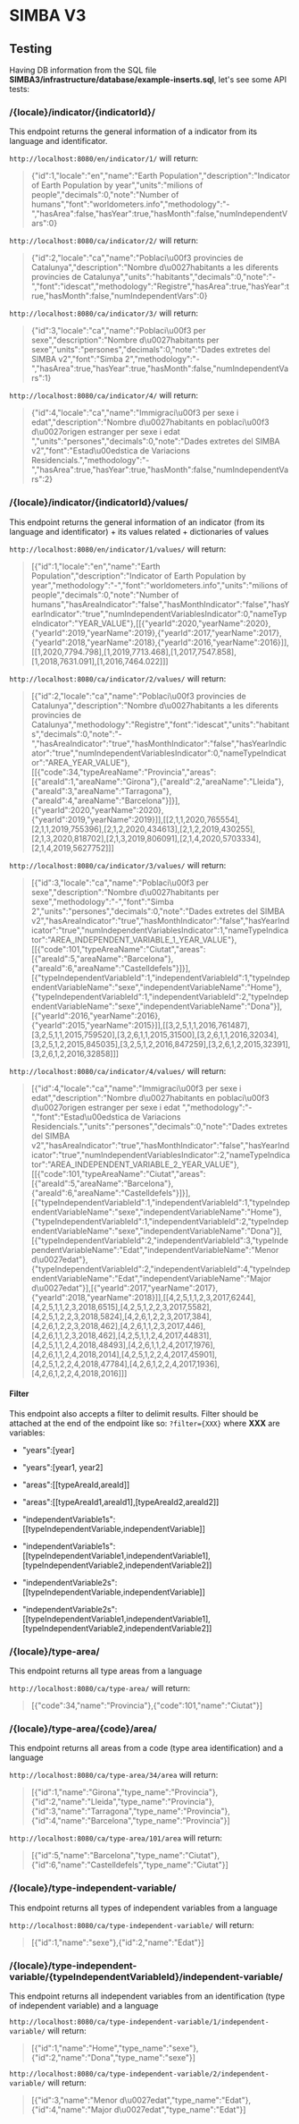 # SIMBA V3
## Testing
Having DB information from the SQL file **SIMBA3/infrastructure/database/example-inserts.sql**, let's see some API tests:

### /{locale}/indicator/{indicatorId}/
This endpoint returns the general information of a indicator from its language and identificator.


``http://localhost:8080/en/indicator/1/`` will return:
> {"id":1,"locale":"en","name":"Earth Population","description":"Indicator of Earth Population by year","units":"milions of people","decimals":0,"note":"Number of humans","font":"worldometers.info","methodology":"-","hasArea":false,"hasYear":true,"hasMonth":false,"numIndependentVars":0}

``http://localhost:8080/ca/indicator/2/`` will return:
> {"id":2,"locale":"ca","name":"Poblaci\u00f3 provincies de Catalunya","description":"Nombre d\u0027habitants a les diferents provincies de Catalunya","units":"habitants","decimals":0,"note":"-","font":"idescat","methodology":"Registre","hasArea":true,"hasYear":true,"hasMonth":false,"numIndependentVars":0}

``http://localhost:8080/ca/indicator/3/`` will return:
> {"id":3,"locale":"ca","name":"Poblaci\u00f3 per sexe","description":"Nombre d\u0027habitants per sexe","units":"persones","decimals":0,"note":"Dades extretes del SIMBA v2","font":"Simba 2","methodology":"-","hasArea":true,"hasYear":true,"hasMonth":false,"numIndependentVars":1}

``http://localhost:8080/ca/indicator/4/`` will return:
> {"id":4,"locale":"ca","name":"Immigraci\u00f3 per sexe i edat","description":"Nombre d\u0027habitants en poblaci\u00f3 d\u0027origen estranger per sexe i edat ","units":"persones","decimals":0,"note":"Dades extretes del SIMBA v2","font":"Estad\u00edstica de Variacions Residencials.","methodology":"-","hasArea":true,"hasYear":true,"hasMonth":false,"numIndependentVars":2}

### /{locale}/indicator/{indicatorId}/values/
This endpoint returns the general information of an indicator (from its language and identificator) + its values related + dictionaries of values 

``http://localhost:8080/en/indicator/1/values/`` will return:
> [{"id":1,"locale":"en","name":"Earth Population","description":"Indicator of Earth Population by year","methodology":"-","font":"worldometers.info","units":"milions of people","decimals":0,"note":"Number of humans","hasAreaIndicator":"false","hasMonthIndicator":"false","hasYearIndicator":"true","numIndependentVariablesIndicator":0,"nameTypeIndicator":"YEAR_VALUE"},[[{"yearId":2020,"yearName":2020},{"yearId":2019,"yearName":2019},{"yearId":2017,"yearName":2017},{"yearId":2018,"yearName":2018},{"yearId":2016,"yearName":2016}]],[[1,2020,7794.798],[1,2019,7713.468],[1,2017,7547.858],[1,2018,7631.091],[1,2016,7464.022]]]

``http://localhost:8080/ca/indicator/2/values/`` will return:
> [{"id":2,"locale":"ca","name":"Poblaci\u00f3 provincies de Catalunya","description":"Nombre d\u0027habitants a les diferents provincies de Catalunya","methodology":"Registre","font":"idescat","units":"habitants","decimals":0,"note":"-","hasAreaIndicator":"true","hasMonthIndicator":"false","hasYearIndicator":"true","numIndependentVariablesIndicator":0,"nameTypeIndicator":"AREA_YEAR_VALUE"},[[{"code":34,"typeAreaName":"Provincia","areas":[{"areaId":1,"areaName":"Girona"},{"areaId":2,"areaName":"Lleida"},{"areaId":3,"areaName":"Tarragona"},{"areaId":4,"areaName":"Barcelona"}]}],[{"yearId":2020,"yearName":2020},{"yearId":2019,"yearName":2019}]],[[2,1,1,2020,765554],[2,1,1,2019,755396],[2,1,2,2020,434613],[2,1,2,2019,430255],[2,1,3,2020,818702],[2,1,3,2019,806091],[2,1,4,2020,5703334],[2,1,4,2019,5627752]]]

``http://localhost:8080/ca/indicator/3/values/`` will return:
> [{"id":3,"locale":"ca","name":"Poblaci\u00f3 per sexe","description":"Nombre d\u0027habitants per sexe","methodology":"-","font":"Simba 2","units":"persones","decimals":0,"note":"Dades extretes del SIMBA v2","hasAreaIndicator":"true","hasMonthIndicator":"false","hasYearIndicator":"true","numIndependentVariablesIndicator":1,"nameTypeIndicator":"AREA_INDEPENDENT_VARIABLE_1_YEAR_VALUE"},[[{"code":101,"typeAreaName":"Ciutat","areas":[{"areaId":5,"areaName":"Barcelona"},{"areaId":6,"areaName":"Castelldefels"}]}],[{"typeIndependentVariableId":1,"independentVariableId":1,"typeIndependentVariableName":"sexe","independentVariableName":"Home"},{"typeIndependentVariableId":1,"independentVariableId":2,"typeIndependentVariableName":"sexe","independentVariableName":"Dona"}],[{"yearId":2016,"yearName":2016},{"yearId":2015,"yearName":2015}]],[[3,2,5,1,1,2016,761487],[3,2,5,1,1,2015,759520],[3,2,6,1,1,2015,31500],[3,2,6,1,1,2016,32034],[3,2,5,1,2,2015,845035],[3,2,5,1,2,2016,847259],[3,2,6,1,2,2015,32391],[3,2,6,1,2,2016,32858]]]

``http://localhost:8080/ca/indicator/4/values/`` will return:
> [{"id":4,"locale":"ca","name":"Immigraci\u00f3 per sexe i edat","description":"Nombre d\u0027habitants en poblaci\u00f3 d\u0027origen estranger per sexe i edat ","methodology":"-","font":"Estad\u00edstica de Variacions Residencials.","units":"persones","decimals":0,"note":"Dades extretes del SIMBA v2","hasAreaIndicator":"true","hasMonthIndicator":"false","hasYearIndicator":"true","numIndependentVariablesIndicator":2,"nameTypeIndicator":"AREA_INDEPENDENT_VARIABLE_2_YEAR_VALUE"},[[{"code":101,"typeAreaName":"Ciutat","areas":[{"areaId":5,"areaName":"Barcelona"},{"areaId":6,"areaName":"Castelldefels"}]}],[{"typeIndependentVariableId":1,"independentVariableId":1,"typeIndependentVariableName":"sexe","independentVariableName":"Home"},{"typeIndependentVariableId":1,"independentVariableId":2,"typeIndependentVariableName":"sexe","independentVariableName":"Dona"}],[{"typeIndependentVariableId":2,"independentVariableId":3,"typeIndependentVariableName":"Edat","independentVariableName":"Menor d\u0027edat"},{"typeIndependentVariableId":2,"independentVariableId":4,"typeIndependentVariableName":"Edat","independentVariableName":"Major d\u0027edat"}],[{"yearId":2017,"yearName":2017},{"yearId":2018,"yearName":2018}]],[[4,2,5,1,1,2,3,2017,6244],[4,2,5,1,1,2,3,2018,6515],[4,2,5,1,2,2,3,2017,5582],[4,2,5,1,2,2,3,2018,5824],[4,2,6,1,2,2,3,2017,384],[4,2,6,1,2,2,3,2018,462],[4,2,6,1,1,2,3,2017,446],[4,2,6,1,1,2,3,2018,462],[4,2,5,1,1,2,4,2017,44831],[4,2,5,1,1,2,4,2018,48493],[4,2,6,1,1,2,4,2017,1976],[4,2,6,1,1,2,4,2018,2014],[4,2,5,1,2,2,4,2017,45901],[4,2,5,1,2,2,4,2018,47784],[4,2,6,1,2,2,4,2017,1936],[4,2,6,1,2,2,4,2018,2016]]]

#### Filter
This endpoint also accepts a filter to delimit results. Filter should be attached at the end of the endpoint like so:
``?filter={XXX}`` where **XXX** are variables:

- "years":[year]
- "years":[year1, year2]
  

- "areas":[[typeAreaId,areaId]]
- "areas":[[typeAreaId1,areaId1],[typeAreaId2,areaId2]]


- "independentVariable1s":[[typeIndependentVariable,independentVariable]]
- "independentVariable1s":[[typeIndependentVariable1,independentVariable1],[typeIndependentVariable2,independentVariable2]]


- "independentVariable2s":[[typeIndependentVariable,independentVariable]]
- "independentVariable2s":[[typeIndependentVariable1,independentVariable1],[typeIndependentVariable2,independentVariable2]]


### /{locale}/type-area/
This endpoint returns all type areas from a language

``http://localhost:8080/ca/type-area/`` will return:
> [{"code":34,"name":"Provincia"},{"code":101,"name":"Ciutat"}]


### /{locale}/type-area/{code}/area/
This endpoint returns all areas from a code (type area identification) and a language

``http://localhost:8080/ca/type-area/34/area`` will return:
> [{"id":1,"name":"Girona","type_name":"Provincia"},{"id":2,"name":"Lleida","type_name":"Provincia"},{"id":3,"name":"Tarragona","type_name":"Provincia"},{"id":4,"name":"Barcelona","type_name":"Provincia"}]

``http://localhost:8080/ca/type-area/101/area`` will return:
> [{"id":5,"name":"Barcelona","type_name":"Ciutat"},{"id":6,"name":"Castelldefels","type_name":"Ciutat"}]


### /{locale}/type-independent-variable/
This endpoint returns all types of independent variables from a language

``http://localhost:8080/ca/type-independent-variable/`` will return:
> [{"id":1,"name":"sexe"},{"id":2,"name":"Edat"}]


### /{locale}/type-independent-variable/{typeIndependentVariableId}/independent-variable/
This endpoint returns all independent variables from an identification (type of independent variable) and a language

``http://localhost:8080/ca/type-independent-variable/1/independent-variable/`` will return:
> [{"id":1,"name":"Home","type_name":"sexe"},{"id":2,"name":"Dona","type_name":"sexe"}]

``http://localhost:8080/ca/type-independent-variable/2/independent-variable/`` will return:
> [{"id":3,"name":"Menor d\u0027edat","type_name":"Edat"},{"id":4,"name":"Major d\u0027edat","type_name":"Edat"}]